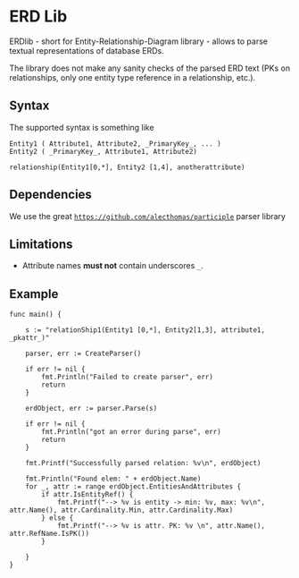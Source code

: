 # ERD Lib 
ERDlib - short for Entity-Relationship-Diagram library - allows to parse textual representations of database ERDs.

The library does not make any sanity checks of the parsed ERD text (PKs on relationships, only one entity type reference in a relationship, etc.).

## Syntax
The supported syntax is something like
```
Entity1 ( Attribute1, Attribute2, _PrimaryKey_, ... )
Entity2 ( _PrimaryKey_, Attribute1, Attribute2)

relationship(Entity1[0,*], Entity2 [1,4], anotherattribute)
```

## Dependencies

We use the great [`https://github.com/alecthomas/participle`](https://github.com/alecthomas/participle) parser library


## Limitations

- Attribute names **must not** contain underscores `_`.


## Example 

```golang
func main() {

	s := "relationShip1(Entity1 [0,*], Entity2[1,3], attribute1, _pkattr_)"

	parser, err := CreateParser()

	if err != nil {
		fmt.Println("Failed to create parser", err)
		return
	}

	erdObject, err := parser.Parse(s)

	if err != nil {
		fmt.Println("got an error during parse", err)
		return
	}

	fmt.Printf("Successfully parsed relation: %v\n", erdObject)

	fmt.Println("Found elem: " + erdObject.Name)
	for _, attr := range erdObject.EntitiesAndAttributes {
		if attr.IsEntityRef() {
			fmt.Printf("--> %v is entity -> min: %v, max: %v\n", attr.Name(), attr.Cardinality.Min, attr.Cardinality.Max)
		} else {
			fmt.Printf("--> %v is attr. PK: %v \n", attr.Name(), attr.RefName.IsPK())
		}

	}
}
```
